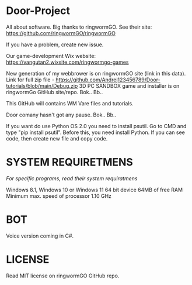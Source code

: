 # Door-Project
All about software.
Big thanks to ringwormGO.
See their site: https://github.com/ringwormGO/ringwormGO

If you have a problem, create new issue.

Our game-development Wix website: https://vangutan2.wixsite.com/ringwormgo-games

New generation of my webbrower is on ringwormGO site (link in this data).
Link for full zip file - https://github.com/Andrej123456789/Door-tutorials/blob/main/Debug.zip
3D PC SANDBOX game and installer is on ringwormGo GitHub site/repo.
Bok.. Bb..

This GitHub will contains WM Vare files and tutorials.

Door comany hasn't got any pause.
Bok.. Bb..

If you want do use Python OS 2.0 you need to install psutil. Go to CMD and type "pip install psutil". Before this, you need install Python.
If you can see code, then create new file and copy code.

# SYSTEM REQUIRETMENS
*For specific programs, read their system requiratmens*

Windows 8.1, Windows 10 or Windows 11 64 bit device
64MB of free RAM
Minimum max. speed of processor 1.10 GHz

# BOT
Voice version coming in C#.

# LICENSE
Read MIT license on ringwormGO GitHub repo.
